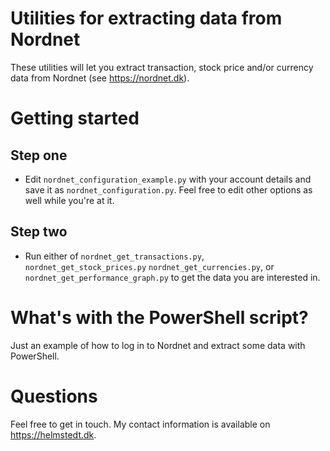 Utilities for extracting data from Nordnet
==========================================

These utilities will let you extract transaction, stock price and/or currency data from Nordnet (see https://nordnet.dk). 

Getting started
===============

Step one
--------

* Edit `nordnet_configuration_example.py` with your account details and save it as `nordnet_configuration.py`. Feel free to edit other options as well while you're at it.

Step two
--------

* Run either of `nordnet_get_transactions.py`, `nordnet_get_stock_prices.py` `nordnet_get_currencies.py`, or  `nordnet_get_performance_graph.py` to get the data you are interested in.

What's with the PowerShell script?
=========

Just an example of how to log in to Nordnet and extract some data with PowerShell.


Questions
=========

Feel free to get in touch. My contact information is available on https://helmstedt.dk.